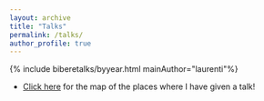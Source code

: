 ```yaml
---
layout: archive
title: "Talks"
permalink: /talks/
author_profile: true
---
```


<!--
{% if site.author.googlescholar %}
  <div class="wordwrap">You can also find my articles on <a href="{{site.author.googlescholar}}">my Google Scholar profile</a>.</div>
{% endif %}

{% include base_path %}

{% for post in site.publications reversed %}
  {% include archive-single.html %}
{% endfor %}
-->

{% include biberetalks/byyear.html mainAuthor="laurenti"%}


- [Click here](/talkmap) for the map of the places where I have given a talk!